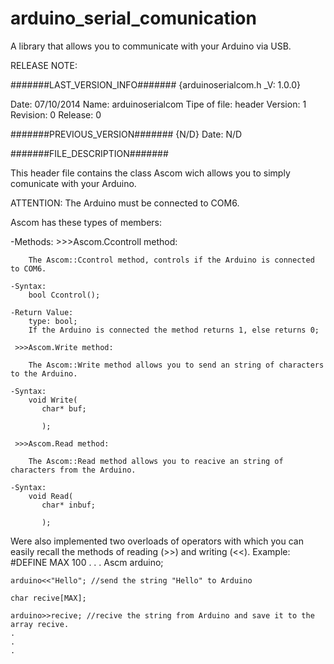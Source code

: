 arduino_serial_comunication
===========================

A library that allows you to communicate with your Arduino via USB.

RELEASE NOTE:

#######LAST_VERSION_INFO#######
{arduinoserialcom.h _V: 1.0.0}

Date: 07/10/2014
Name: arduinoserialcom
Tipe of file: header
Version: 1
Revision: 0
Release: 0

#######PREVIOUS_VERSION#######
{N/D}
Date: N/D

#######FILE_DESCRIPTION#######

This header file contains the class Ascom wich allows you
	to simply comunicate with your Arduino.

ATTENTION: The Arduino must be connected to COM6.

Ascom has these types of members:

-Methods:
     >>>Ascom.Ccontroll method:

		The Ascom::Ccontrol method, controls if the Arduino is connected to COM6.

	-Syntax:
		bool Ccontrol();

	-Return Value:
		type: bool;
		If the Arduino is connected the method returns 1, else returns 0;

     >>>Ascom.Write method:

		The Ascom::Write method allows you to send an string of characters to the Arduino.

	-Syntax:
		void Write(
		   char* buf;
		   
		   );
		
     >>>Ascom.Read method:

		The Ascom::Read method allows you to reacive an string of characters from the Arduino.

	-Syntax:
		void Read(
		   char* inbuf;
		   
		   );

Were also implemented two overloads of operators with which you can easily
recall the methods of reading (>>) and writing (<<).
Example:
	#DEFINE MAX 100
	.
	.
	.
	Ascm arduino;

	arduino<<"Hello"; //send the string "Hello" to Arduino

	char recive[MAX];

	arduino>>recive; //recive the string from Arduino and save it to the array recive.
	.
	.
	.
